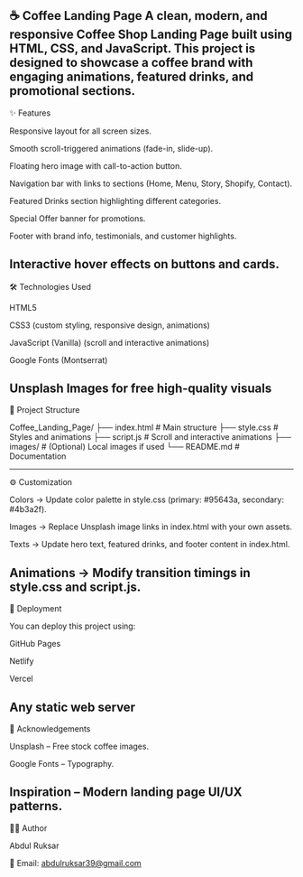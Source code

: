 ☕ Coffee Landing Page
A clean, modern, and responsive Coffee Shop Landing Page built using HTML, CSS, and JavaScript. This project is designed to showcase a coffee brand with engaging animations, featured drinks, and promotional sections.
--------------------------------------------------------------------------------------------------------------------------------------------------------------------------------------------------------------------
✨ Features

Responsive layout for all screen sizes.

Smooth scroll-triggered animations (fade-in, slide-up).

Floating hero image with call-to-action button.

Navigation bar with links to sections (Home, Menu, Story, Shopify, Contact).

Featured Drinks section highlighting different categories.

Special Offer banner for promotions.

Footer with brand info, testimonials, and customer highlights.

Interactive hover effects on buttons and cards.
--------------------------------------------------------------------------------------------------------------------------------------------------------------------------------------------------------------------
🛠️ Technologies Used

HTML5

CSS3 (custom styling, responsive design, animations)

JavaScript (Vanilla) (scroll and interactive animations)

Google Fonts (Montserrat)

Unsplash Images for free high-quality visuals
--------------------------------------------------------------------------------------------------------------------------------------------------------------------------------------------------------------------
📂 Project Structure

Coffee_Landing_Page/
├── index.html # Main structure
├── style.css # Styles and animations
├── script.js # Scroll and interactive animations
├── images/ # (Optional) Local images if used
└── README.md # Documentation

--------------------------------------------------------------------------------------------------------------------------------------------------------------------------------------------------------------------
⚙️ Customization

Colors → Update color palette in style.css (primary: #95643a, secondary: #4b3a2f).

Images → Replace Unsplash image links in index.html with your own assets.

Texts → Update hero text, featured drinks, and footer content in index.html.

Animations → Modify transition timings in style.css and script.js.
--------------------------------------------------------------------------------------------------------------------------------------------------------------------------------------------------------------------
🚀 Deployment

You can deploy this project using:

GitHub Pages

Netlify

Vercel

Any static web server
--------------------------------------------------------------------------------------------------------------------------------------------------------------------------------------------------------------------
🙌 Acknowledgements

Unsplash – Free stock coffee images.

Google Fonts – Typography.

Inspiration – Modern landing page UI/UX patterns.
--------------------------------------------------------------------------------------------------------------------------------------------------------------------------------------------------------------------
👨‍💻 Author

Abdul Ruksar

📧 Email: abdulruksar39@gmail.com


